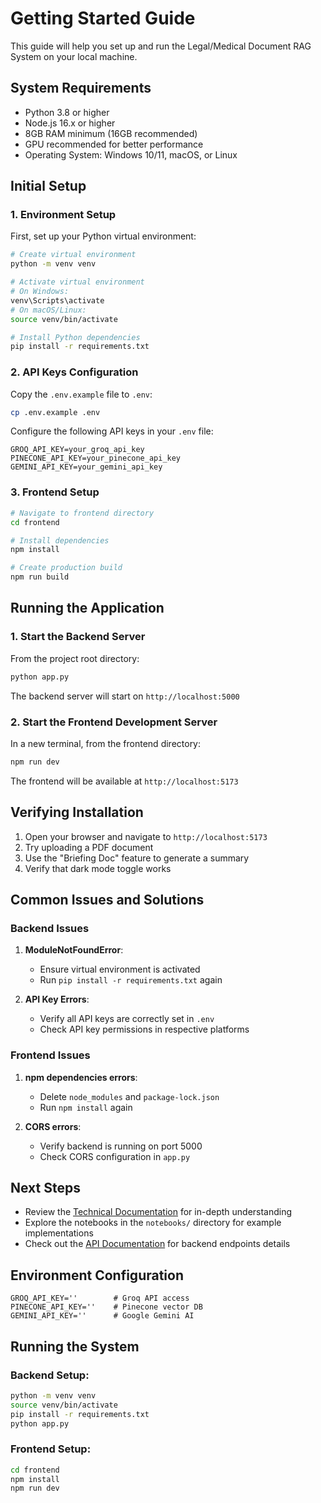 # Getting Started Guide

This guide will help you set up and run the Legal/Medical Document RAG System on your local machine.

## System Requirements

- Python 3.8 or higher
- Node.js 16.x or higher
- 8GB RAM minimum (16GB recommended)
- GPU recommended for better performance
- Operating System: Windows 10/11, macOS, or Linux

## Initial Setup

### 1. Environment Setup

First, set up your Python virtual environment:

```bash
# Create virtual environment
python -m venv venv

# Activate virtual environment
# On Windows:
venv\Scripts\activate
# On macOS/Linux:
source venv/bin/activate

# Install Python dependencies
pip install -r requirements.txt
```

### 2. API Keys Configuration

Copy the `.env.example` file to `.env`:

```bash
cp .env.example .env
```

Configure the following API keys in your `.env` file:

```plaintext
GROQ_API_KEY=your_groq_api_key
PINECONE_API_KEY=your_pinecone_api_key
GEMINI_API_KEY=your_gemini_api_key
```

### 3. Frontend Setup

```bash
# Navigate to frontend directory
cd frontend

# Install dependencies
npm install

# Create production build
npm run build
```

## Running the Application

### 1. Start the Backend Server

From the project root directory:

```bash
python app.py
```

The backend server will start on `http://localhost:5000`

### 2. Start the Frontend Development Server

In a new terminal, from the frontend directory:

```bash
npm run dev
```

The frontend will be available at `http://localhost:5173`

## Verifying Installation

1. Open your browser and navigate to `http://localhost:5173`
2. Try uploading a PDF document
3. Use the "Briefing Doc" feature to generate a summary
4. Verify that dark mode toggle works

## Common Issues and Solutions

### Backend Issues

1. **ModuleNotFoundError**:
   - Ensure virtual environment is activated
   - Run `pip install -r requirements.txt` again

2. **API Key Errors**:
   - Verify all API keys are correctly set in `.env`
   - Check API key permissions in respective platforms

### Frontend Issues

1. **npm dependencies errors**:
   - Delete `node_modules` and `package-lock.json`
   - Run `npm install` again

2. **CORS errors**:
   - Verify backend is running on port 5000
   - Check CORS configuration in `app.py`

## Next Steps

- Review the [Technical Documentation](technical.md) for in-depth understanding
- Explore the notebooks in the `notebooks/` directory for example implementations
- Check out the [API Documentation](api.md) for backend endpoints details



## Environment Configuration
```plaintext
GROQ_API_KEY=''        # Groq API access
PINECONE_API_KEY=''    # Pinecone vector DB
GEMINI_API_KEY=''      # Google Gemini AI
```
## Running the System

### Backend Setup:
```bash
python -m venv venv
source venv/bin/activate
pip install -r requirements.txt
python app.py
```

### Frontend Setup:
```bash
cd frontend
npm install
npm run dev
```
